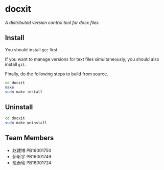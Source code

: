 # docxit

*A distributed version control tool for docx files.*

## Install

You should install `gcc` first.

If you want to manage versions for text files simultaneously, you should also install `git`.

Finally, do the following steps to build from source.

```bash
cd docxit
make
sudo make install
```

## Uninstall

```bash
cd docxit
sudo make uninstall
```

## Team Members

 - 赵建博 PB16001750
 - 伊昕宇 PB16001749
 - 班泰瑜 PB16001724

